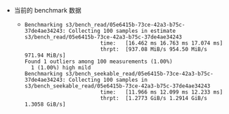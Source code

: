- 当前的 benchmark 数据
	- ```
	  Benchmarking s3/bench_read/05e6415b-73ce-42a3-b75c-37de4ae34243: Collecting 100 samples in estimate                                                                                                   s3/bench_read/05e6415b-73ce-42a3-b75c-37de4ae34243
	                          time:   [16.462 ms 16.763 ms 17.074 ms]
	                          thrpt:  [937.08 MiB/s 954.50 MiB/s 971.94 MiB/s]
	  Found 1 outliers among 100 measurements (1.00%)
	    1 (1.00%) high mild
	  Benchmarking s3/bench_seekable_read/05e6415b-73ce-42a3-b75c-37de4ae34243: Collecting 100 samples in                                                                                                   s3/bench_seekable_read/05e6415b-73ce-42a3-b75c-37de4ae34243
	                          time:   [11.966 ms 12.099 ms 12.233 ms]
	                          thrpt:  [1.2773 GiB/s 1.2914 GiB/s 1.3058 GiB/s]
	  
	  ```